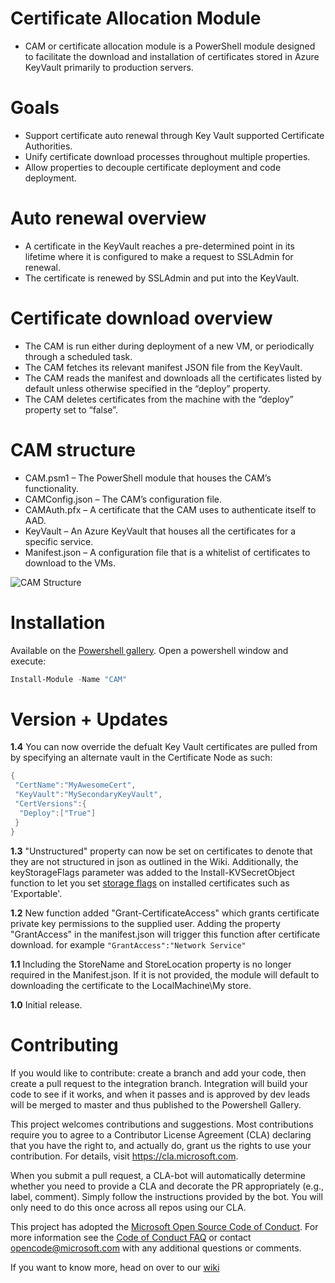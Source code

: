 # Certificate Allocation Module
- CAM or certificate allocation module is a PowerShell module designed to facilitate the download and installation of certificates stored in Azure KeyVault primarily to production servers.

# Goals 
- Support certificate auto renewal through Key Vault supported Certificate Authorities. 
- Unify certificate download processes throughout multiple properties. 
- Allow properties to decouple certificate deployment and code deployment. 

# Auto renewal overview
- A certificate in the KeyVault reaches a pre-determined point in its lifetime where it is configured to make a request to SSLAdmin for renewal. 
- The certificate is renewed by SSLAdmin and put into the KeyVault.  

# Certificate download overview
- The CAM is run either during deployment of a new VM, or periodically through a scheduled task. 
- The CAM fetches its relevant manifest JSON file from the KeyVault. 
- The CAM reads the manifest and downloads all the certificates listed by default unless otherwise specified in the “deploy” property.  
- The CAM deletes certificates from the machine with the “deploy” property set to “false”. 

# CAM structure
- CAM.psm1 – The PowerShell module that houses the CAM’s functionality. 
- CAMConfig.json – The CAM’s configuration file. 
- CAMAuth.pfx – A certificate that the CAM uses to authenticate itself to AAD. 
- KeyVault – An Azure KeyVault that houses all the certificates for a specific service.  
- Manifest.json – A configuration file that is a whitelist of certificates to download to the VMs. 
 
 ![CAM Structure](https://github.com/Microsoft/CAM/blob/master/CAMStructure.JPG)
 
# Installation
Available on the [Powershell gallery](https://www.powershellgallery.com/packages/CAM). Open a powershell window and execute:
```POWERSHELL
Install-Module -Name "CAM"
```

# Version + Updates
**1.4** You can now override the defualt Key Vault certificates are pulled from by specifying an alternate vault in the Certificate Node as such:
```POWERSHELL
{
 "CertName":"MyAwesomeCert",
 "KeyVault":"MySecondaryKeyVault",
 "CertVersions":{
  "Deploy":["True"]
 }
}
```

**1.3** "Unstructured" property can now be set on certificates to denote that they are not structured in json as outlined in the Wiki. Additionally, the keyStorageFlags parameter was added to the Install-KVSecretObject function to let you set [storage flags](https://msdn.microsoft.com/en-us/library/system.security.cryptography.x509certificates.x509keystorageflags(v=vs.110).aspx) on installed certificates such as 'Exportable'.

**1.2** New function added "Grant-CertificateAccess" which grants certificate private key permissions to the supplied user. Adding the property "GrantAccess" in the manifest.json will trigger this function after certificate download. for example `"GrantAccess":"Network Service"`

**1.1** Including the StoreName and StoreLocation property is no longer required in the Manifest.json. If it is not provided, the module will default to downloading the certificate to the LocalMachine\My store.

**1.0** Initial release.

# Contributing

If you would like to contribute: create a branch and add your code, then create a pull request to the integration branch. Integration will build your code to see if it works, and when it passes and is approved by dev leads will be merged to master and thus published to the Powershell Gallery. 

This project welcomes contributions and suggestions.  Most contributions require you to agree to a
Contributor License Agreement (CLA) declaring that you have the right to, and actually do, grant us
the rights to use your contribution. For details, visit https://cla.microsoft.com.

When you submit a pull request, a CLA-bot will automatically determine whether you need to provide
a CLA and decorate the PR appropriately (e.g., label, comment). Simply follow the instructions
provided by the bot. You will only need to do this once across all repos using our CLA.

This project has adopted the [Microsoft Open Source Code of Conduct](https://opensource.microsoft.com/codeofconduct/).
For more information see the [Code of Conduct FAQ](https://opensource.microsoft.com/codeofconduct/faq/) or
contact [opencode@microsoft.com](mailto:opencode@microsoft.com) with any additional questions or comments.

If you want to know more, head on over to our [wiki](https://github.com/Microsoft/CAM/wiki)
